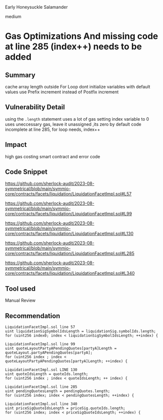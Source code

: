 Early Honeysuckle Salamander

medium

# Gas Optimizations And missing code at line 285 (index++) needs to be added
## Summary
cache array length outside For Loop
dont initialize variables with default values
use Prefix increment instead of Postfix increment

## Vulnerability Detail
using the `.length` statement uses a lot of gas
setting index variable to 0 uses uneccessary gas, leave it unassigned ,its zero by default
code incomplete at line 285, for loop needs, index++


## Impact
high gas costing smart contract and error code

## Code Snippet
https://github.com/sherlock-audit/2023-08-symmetrical/blob/main/symmio-core/contracts/facets/liquidation/LiquidationFacetImpl.sol#L57

https://github.com/sherlock-audit/2023-08-symmetrical/blob/main/symmio-core/contracts/facets/liquidation/LiquidationFacetImpl.sol#L99

https://github.com/sherlock-audit/2023-08-symmetrical/blob/main/symmio-core/contracts/facets/liquidation/LiquidationFacetImpl.sol#L130

https://github.com/sherlock-audit/2023-08-symmetrical/blob/main/symmio-core/contracts/facets/liquidation/LiquidationFacetImpl.sol#L285

https://github.com/sherlock-audit/2023-08-symmetrical/blob/main/symmio-core/contracts/facets/liquidation/LiquidationFacetImpl.sol#L340



## Tool used

Manual Review

## Recommendation
```solidity
LiquidationFacetImpl.sol line 57
uint liquidationSigSymbolIdsLength = liquidationSig.symbolIds.length;
for (uint256 index0; index < liquidationSigSymbolIdsLength; ++index) {

LiquidationFacetImpl.sol line 99
uint quoteLayoutPartyAPendingQuotes[partyA]Length = quoteLayout.partyAPendingQuotes[partyA];
for (uint256 index ; index < quoteLayoutPartyAPendingQuotes[partyA]Length; ++index) {

LiquidationFacetImpl.sol LINE 130 
uint quoteIdsLength = quoteIds.length;
for (uint256 index ; index < quoteIdsLength; ++ index) {

LiquidationFacetImpl.sol line 285
uint pendingQuotesLength = pendingQuotes.length;
for (uint256 index; index < pendingQuotesLength; ++index) {

LiquidationFacetImpl.sol line 340
uint priceSigQuoteIdsLength = priceSig.quoteIds.length;
for (uint256 index; index < priceSigQuoteIdsLength; ++index) {

``` 
